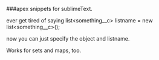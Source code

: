 ###apex snippets for sublimeText.

ever get tired of saying list<something__c> listname = new list<something__c>();

now you can just specify the object and listname.  

Works for sets and maps, too.